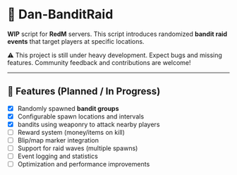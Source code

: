 # 🎯 Dan-BanditRaid

**WIP** script for **RedM** servers. This script introduces randomized **bandit raid events** that target players at specific locations. 

⚠️ This project is still under heavy development. Expect bugs and missing features. Community feedback and contributions are welcome!

---

## 🔧 Features (Planned / In Progress)

- [x] Randomly spawned **bandit groups**
- [x] Configurable spawn locations and intervals
- [x] bandits using weaponry to attack nearby players
- [ ] Reward system (money/items on kill)
- [ ] Blip/map marker integration
- [ ] Support for raid waves (multiple spawns)
- [ ] Event logging and statistics
- [ ] Optimization and performance improvements
